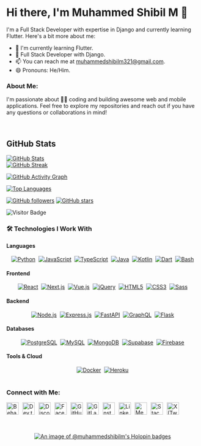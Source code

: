 # Hi there, I'm Muhammed Shibil M 👋

I'm a Full Stack Developer with expertise in Django and currently learning Flutter. Here's a bit more about me:

- 🌱 I'm currently learning Flutter.
- 💼 Full Stack Developer with Django.
- 📫 You can reach me at [muhammedshibilm321@gmail.com](mailto:muhammedshibilm321@gmail.com).
- 😄 Pronouns: He/Him.


### About Me:
I'm passionate about 👨‍💻 coding and building awesome web and mobile applications. Feel free to explore my repositories and reach out if you have any questions or collaborations in mind!

</br> 


## GitHub Stats

[![GitHub Stats](https://github-readme-stats.vercel.app/api?username=muhammedshibilm&show_icons=true&count_private=true&title_color=0891b2&text_color=ffffff&icon_color=0891b2&bg_color=1c1917&hide_border=true)](https://github.com/muhammedshibilm)  
[![GitHub Streak](https://git-hub-streak-stats.vercel.app/?user=muhammedshibilm&stroke=ffffff&background=1c1917&ring=0891b2&fire=0891b2&currStreakNum=ffffff&currStreakLabel=0891b2&sideNums=ffffff&sideLabels=ffffff&dates=ffffff&hide_border=true)](https://github.com/muhammedshibilm)

[![GitHub Activity Graph](https://github-readme-activity-graph.vercel.app/graph?username=muhammedshibilm&bg_color=1c1917&color=ffffff&line=0891b2&point=ffffff&area=true&area_color=1c1917&hide_border=true&custom_title=GitHub%20Commits%20Graph)](https://github.com/muhammedshibilm)


[![Top Languages](https://github-readme-stats.vercel.app/api/top-langs/?username=muhammedshibilm&langs_count=5&title_color=0891b2&text_color=ffffff&icon_color=0891b2&bg_color=1c1917&hide_border=true&locale=en&custom_title=Top%20Languages)](https://github.com/muhammedshibilm)


[![GitHub followers](https://img.shields.io/github/followers/muhammedshibilm?label=Followers&logo=github&style=social)](https://github.com/muhammedshibilm)
[![GitHub stars](https://img.shields.io/github/stars/muhammedshibilm?logo=github)](https://github.com/muhammedshibilm)

![Visitor Badge](https://visitor-badge.laobi.icu/badge?page_id=muhammedshibilm.muhammedshibilm)                    




### 🛠 Technologies I Work With

#### Languages
<div align="center" style="display: flex; flex-wrap: wrap; justify-content: center; gap: 8px; margin-bottom: 16px;">
  <a href="https://www.python.org/" target="_blank">
    <img src="https://img.shields.io/badge/Python-3776AB?style=flat&logo=python&logoColor=white" alt="Python"/>
  </a>
  <a href="https://developer.mozilla.org/en-US/docs/Web/JavaScript" target="_blank">
    <img src="https://img.shields.io/badge/JavaScript-F7DF1E?style=flat&logo=javascript&logoColor=black" alt="JavaScript"/>
  </a>
  <a href="https://www.typescriptlang.org/" target="_blank">
    <img src="https://img.shields.io/badge/TypeScript-3178C6?style=flat&logo=typescript&logoColor=white" alt="TypeScript"/>
  </a>
  <a href="https://www.java.com/" target="_blank">
    <img src="https://img.shields.io/badge/Java-007396?style=flat&logo=java&logoColor=white" alt="Java"/>
  </a>
  <a href="https://kotlinlang.org/" target="_blank">
    <img src="https://img.shields.io/badge/Kotlin-0095D5?style=flat&logo=kotlin&logoColor=white" alt="Kotlin"/>
  </a>
  <a href="https://dart.dev/" target="_blank">
    <img src="https://img.shields.io/badge/Dart-0175C2?style=flat&logo=dart&logoColor=white" alt="Dart"/>
  </a>
  <a href="https://www.gnu.org/software/bash/" target="_blank">
    <img src="https://img.shields.io/badge/Bash-4EAA25?style=flat&logo=gnu-bash&logoColor=white" alt="Bash"/>
  </a>
</div>

#### Frontend
<div align="center" style="display: flex; flex-wrap: wrap; justify-content: center; gap: 8px; margin-bottom: 16px;">
  <a href="https://reactjs.org/" target="_blank">
    <img src="https://img.shields.io/badge/React-20232A?style=flat&logo=react&logoColor=61DAFB" alt="React"/>
  </a>
  <a href="https://nextjs.org/" target="_blank">
    <img src="https://img.shields.io/badge/Next.js-000000?style=flat&logo=nextdotjs&logoColor=white" alt="Next.js"/>
  </a>
  <a href="https://vuejs.org/" target="_blank">
    <img src="https://img.shields.io/badge/Vue.js-35495E?style=flat&logo=vue.js&logoColor=4FC08D" alt="Vue.js"/>
  </a>
  <a href="https://jquery.com/" target="_blank">
    <img src="https://img.shields.io/badge/jQuery-0769AD?style=flat&logo=jquery&logoColor=white" alt="jQuery"/>
  </a>
  <a href="https://developer.mozilla.org/docs/Web/HTML" target="_blank">
    <img src="https://img.shields.io/badge/HTML5-E34F26?style=flat&logo=html5&logoColor=white" alt="HTML5"/>
  </a>
  <a href="https://www.w3.org/Style/CSS/" target="_blank">
    <img src="https://img.shields.io/badge/CSS3-1572B6?style=flat&logo=css3&logoColor=white" alt="CSS3"/>
  </a>
  <a href="https://sass-lang.com/" target="_blank">
    <img src="https://img.shields.io/badge/Sass-CC6699?style=flat&logo=sass&logoColor=white" alt="Sass"/>
  </a>
</div>

#### Backend
<div align="center" style="display: flex; flex-wrap: wrap; justify-content: center; gap: 8px; margin-bottom: 16px;">
  <a href="https://nodejs.org/" target="_blank">
    <img src="https://img.shields.io/badge/Node.js-339933?style=flat&logo=node.js&logoColor=white" alt="Node.js"/>
  </a>
  <a href="https://expressjs.com/" target="_blank">
    <img src="https://img.shields.io/badge/Express.js-000000?style=flat&logo=express&logoColor=white" alt="Express.js"/>
  </a>
  <a href="https://fastapi.tiangolo.com/" target="_blank">
    <img src="https://img.shields.io/badge/FastAPI-009688?style=flat&logo=fastapi&logoColor=white" alt="FastAPI"/>
  </a>
  <a href="https://graphql.org/" target="_blank">
    <img src="https://img.shields.io/badge/GraphQL-E10098?style=flat&logo=graphql&logoColor=white" alt="GraphQL"/>
  </a>
  <a href="https://flask.palletsprojects.com/" target="_blank">
    <img src="https://img.shields.io/badge/Flask-000000?style=flat&logo=flask&logoColor=white" alt="Flask"/>
  </a>
</div>

#### Databases
<div align="center" style="display: flex; flex-wrap: wrap; justify-content: center; gap: 8px; margin-bottom: 16px;">
  <a href="https://www.postgresql.org/" target="_blank">
    <img src="https://img.shields.io/badge/PostgreSQL-316192?style=flat&logo=postgresql&logoColor=white" alt="PostgreSQL"/>
  </a>
  <a href="https://www.mysql.com/" target="_blank">
    <img src="https://img.shields.io/badge/MySQL-4479A1?style=flat&logo=mysql&logoColor=white" alt="MySQL"/>
  </a>
  <a href="https://mongodb.com/" target="_blank">
    <img src="https://img.shields.io/badge/MongoDB-47A248?style=flat&logo=mongodb&logoColor=white" alt="MongoDB"/>
  </a>
  <a href="https://supabase.io/" target="_blank">
    <img src="https://img.shields.io/badge/Supabase-3ECF8E?style=flat&logo=supabase&logoColor=white" alt="Supabase"/>
  </a>
  <a href="https://firebase.google.com/" target="_blank">
    <img src="https://img.shields.io/badge/Firebase-FFCA28?style=flat&logo=firebase&logoColor=black" alt="Firebase"/>
  </a>
</div>

#### Tools & Cloud
<div align="center" style="display: flex; flex-wrap: wrap; justify-content: center; gap: 8px;">
  <a href="https://www.docker.com/" target="_blank">
    <img src="https://img.shields.io/badge/Docker-2496ED?style=flat&logo=docker&logoColor=white" alt="Docker"/>
  </a>


  <a href="https://www.heroku.com/" target="_blank">
    <img src="https://img.shields.io/badge/Heroku-430098?style=flat&logo=heroku&logoColor=white" alt="Heroku"/>
  </a>

</div>

</br>

### Connect with Me:


<div align="left" style="display: flex; flex-wrap: wrap; gap: 10px;">
  <a href="https://www.behance.com/muhammedshibilm" target="_blank" rel="noreferrer">
    <img src="https://cdn-icons-png.flaticon.com/512/145/145799.png" width="32" height="32" alt="Behance" />
  </a>
  <a href="https://www.dev.to/muhammedshibilm" target="_blank" rel="noreferrer">
    <img src="https://cdn-icons-png.flaticon.com/512/5968/5968866.png" width="32" height="32" alt="Dev.to" />
  </a>
  <a href="https://discord.com/users/muhammedshibilm" target="_blank" rel="noreferrer">
    <img src="https://cdn-icons-png.flaticon.com/512/2111/2111370.png" width="32" height="32" alt="Discord" />
  </a>
  <a href="https://www.facebook.com/muhammedshibilm" target="_blank" rel="noreferrer">
    <img src="https://cdn-icons-png.flaticon.com/512/733/733547.png" width="32" height="32" alt="Facebook" />
  </a>
  <a href="https://www.github.com/muhammedshibilm" target="_blank" rel="noreferrer">
    <img src="https://cdn-icons-png.flaticon.com/512/733/733553.png" width="32" height="32" alt="GitHub" />
  </a>
  <a href="https://www.gitlab.com/muhammedshibilm" target="_blank" rel="noreferrer">
    <img src="https://cdn-icons-png.flaticon.com/512/5968/5968853.png" width="32" height="32" alt="GitLab" />
  </a>
  <a href="http://www.instagram.com/muhammedshibilm_" target="_blank" rel="noreferrer">
    <img src="https://cdn-icons-png.flaticon.com/512/2111/2111463.png" width="32" height="32" alt="Instagram" />
  </a>
  <a href="https://www.linkedin.com/in/muhammedshibilm" target="_blank" rel="noreferrer">
    <img src="https://cdn-icons-png.flaticon.com/512/174/174857.png" width="32" height="32" alt="LinkedIn" />
  </a>
  <a href="http://www.medium.com/muhammedshibil" target="_blank" rel="noreferrer">
    <img src="https://cdn-icons-png.flaticon.com/512/5968/5968885.png" width="32" height="32" alt="Medium" />
  </a>
  <a href="https://www.stackoverflow.com/users/muhammedshibilm" target="_blank" rel="noreferrer">
    <img src="https://cdn-icons-png.flaticon.com/512/2111/2111628.png" width="32" height="32" alt="Stack Overflow" />
  </a>
  <a href="https://www.x.com/muhammedshibil_" target="_blank" rel="noreferrer">
    <img src="https://cdn-icons-png.flaticon.com/512/5968/5968958.png" width="32" height="32" alt="X (Twitter)" />
  </a>
</div>

<br/>
<br/>
<p align="center">
  <a href="https://holopin.io/@muhammedshibilm" target="_blank">
    <img
      src="https://holopin.me/muhammedshibilm"
      alt="An image of @muhammedshibilm's Holopin badges"
    />
  </a>
</p>
<br/>
<br/>

